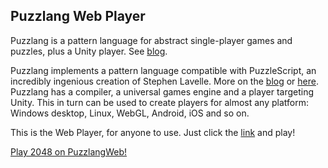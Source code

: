 ## Puzzlang Web Player

Puzzlang is a pattern language for abstract single-player games and puzzles, plus a Unity player. See [blog](http://www.polyomino.com/puzzlang).

Puzzlang implements a pattern language compatible with PuzzleScript, an incredibly ingenious creation of Stephen Lavelle. 
More on the [blog](http://www.polyomino.com/puzzlescript) or [here](https://www.puzzlescript.net).
Puzzlang has a compiler, a universal games engine and a player targeting Unity. 
This in turn can be used to create players for almost any platform: Windows desktop, Linux, WebGL, Android, iOS and so on.

This is the Web Player, for anyone to use. Just click the [link](https://david-pfx.github.io/PuzzlangWeb/WebGL) and play!

[Play 2048 on PuzzlangWeb!](https://david-pfx.github.io/PuzzlangWeb/WebGL?p=Puzzles/New/2048.txt)
